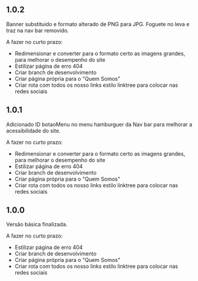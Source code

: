 ## 1.0.2
Banner substituido e formato alterado de PNG para JPG.
Foguete no leva e traz na nav bar removido.

A fazer no curto prazo:
  - Redimensionar e converter para o formato certo as imagens grandes, para melhorar o desempenho do site
  - Estilizar página de erro 404
  - Criar branch de desenvolvimento
  - Criar página própria para o "Quem Somos"
  - Criar rota com todos os nosso links estilo linktree para colocar nas redes sociais

## 1.0.1
Adicionado ID botaoMenu no menu hamburguer da Nav bar para melhorar a acessibilidade do site.

A fazer no curto prazo:
  - Redimensionar e converter para o formato certo as imagens grandes, para melhorar o desempenho do site
  - Estilizar página de erro 404
  - Criar branch de desenvolvimento
  - Criar página própria para o "Quem Somos"
  - Criar rota com todos os nosso links estilo linktree para colocar nas redes sociais

## 1.0.0
Versão básica finalizada.

A fazer no curto prazo:
  - Estilizar página de erro 404
  - Criar branch de desenvolvimento
  - Criar página própria para o "Quem Somos"
  - Criar rota com todos os nosso links estilo linktree para colocar nas redes sociais